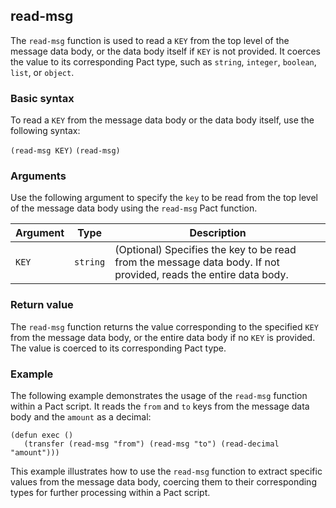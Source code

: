 ## read-msg
The `read-msg` function is used to read a `KEY` from the top level of the message data body, or the data body itself if
`KEY` is not provided. It coerces the value to its corresponding Pact type, such as `string`, `integer`, `boolean`, `list`, or `object`.

### Basic syntax

To read a `KEY` from the message data body or the data body itself, use the following syntax:

`(read-msg KEY)`
`(read-msg)`

### Arguments

Use the following argument to specify the `key` to be read from the top level of the message data body using the `read-msg` Pact function.

| Argument | Type | Description |
| --- | --- | --- |
| `KEY` | `string` | (Optional) Specifies the key to be read from the message data body. If not provided, reads the entire data body. |

### Return value

The `read-msg` function returns the value corresponding to the specified `KEY` from the message data body, or the entire data body if no `KEY` is provided. The value is coerced to its corresponding Pact type.

### Example

The following example demonstrates the usage of the `read-msg` function within a Pact script. It reads the `from` and `to` keys from the message data body and the `amount` as a decimal:

```pact
(defun exec ()
   (transfer (read-msg "from") (read-msg "to") (read-decimal "amount")))
```

This example illustrates how to use the `read-msg` function to extract specific values from the message data body, coercing them to their corresponding types for further processing within a Pact script.
